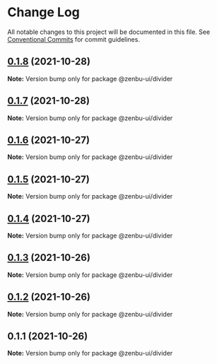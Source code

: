 # Change Log

All notable changes to this project will be documented in this file.
See [Conventional Commits](https://conventionalcommits.org) for commit guidelines.

## [0.1.8](https://github.com/KodepandaID/zenbu-ui/compare/@zenbu-ui/divider@0.1.7...@zenbu-ui/divider@0.1.8) (2021-10-28)

**Note:** Version bump only for package @zenbu-ui/divider





## [0.1.7](https://github.com/KodepandaID/zenbu-ui/compare/@zenbu-ui/divider@0.1.6...@zenbu-ui/divider@0.1.7) (2021-10-28)

**Note:** Version bump only for package @zenbu-ui/divider





## [0.1.6](https://github.com/KodepandaID/zenbu-ui/compare/@zenbu-ui/divider@0.1.5...@zenbu-ui/divider@0.1.6) (2021-10-27)

**Note:** Version bump only for package @zenbu-ui/divider





## [0.1.5](https://github.com/KodepandaID/zenbu-ui/compare/@zenbu-ui/divider@0.1.4...@zenbu-ui/divider@0.1.5) (2021-10-27)

**Note:** Version bump only for package @zenbu-ui/divider





## [0.1.4](https://github.com/KodepandaID/zenbu-ui/compare/@zenbu-ui/divider@0.1.3...@zenbu-ui/divider@0.1.4) (2021-10-27)

**Note:** Version bump only for package @zenbu-ui/divider





## [0.1.3](https://github.com/KodepandaID/zenbu-ui/compare/@zenbu-ui/divider@0.1.2...@zenbu-ui/divider@0.1.3) (2021-10-26)

**Note:** Version bump only for package @zenbu-ui/divider





## [0.1.2](https://github.com/KodepandaID/zenbu-ui/compare/@zenbu-ui/divider@0.1.1...@zenbu-ui/divider@0.1.2) (2021-10-26)

**Note:** Version bump only for package @zenbu-ui/divider





## 0.1.1 (2021-10-26)

**Note:** Version bump only for package @zenbu-ui/divider

